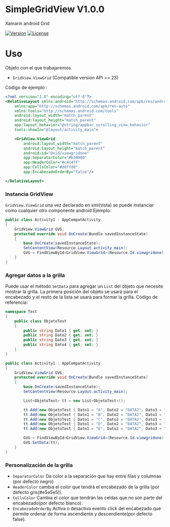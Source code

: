 # SimpleGridView V1.0.0
Xamarin android Grid

[![Version](https://img.shields.io/nuget/v/SimpleGridView?style=plastic)](https://www.nuget.org/packages/SimpleGridView/)
[![License](https://img.shields.io/github/license/Rainbowdashx1/SimpleGridView?style=plastic)](https://github.com/Rainbowdashx1/SimpleGridView/blob/master/LICENSE.md)

# Uso
Objeto con el que trabajaremos 
* `GridView.ViewGrid` (Compatible version API >= 23) 

Código de ejemplo : 

```xml
<?xml version="1.0" encoding="utf-8"?>
<RelativeLayout xmlns:android="http://schemas.android.com/apk/res/android"
    xmlns:app="http://schemas.android.com/apk/res-auto"
    xmlns:tools="http://schemas.android.com/tools"
    android:layout_width="match_parent"
    android:layout_height="match_parent"
    app:layout_behavior="@string/appbar_scrolling_view_behavior"
    tools:showIn="@layout/activity_main">

    <GridView.ViewGrid
        android:layout_width="match_parent"
        android:layout_height="match_parent"
        android:id="@+id/viewgridone"
        app:SeparatorColor="#b30000"
        app:HeaderColor="#c4c4ff"
        app:CellsColor="#d8ffd8"
        app:EncabezadoOrderBy="false"/>

</RelativeLayout>
```
### Instancia GridView
`GridView.ViewGrid` una vez declarado en xml(vista) se puede instanciar como cualquier otro componente android 
Ejemplo: 
```csharp
public class Activity1 : AppCompatActivity
{
    GridView.ViewGrid GVG;
    protected override void OnCreate(Bundle savedInstanceState)
    {
        base.OnCreate(savedInstanceState);
        SetContentView(Resource.Layout.activity_main);
        GVG = FindViewById<GridView.ViewGrid>(Resource.Id.viewgridone);
    }
}
```
### Agregar datos a la grilla
Puede usar el método `SetData` para agregar un `List` del objeto que necesite mostrar la grilla.
La primera posición del objeto se usará para el encabezado y el resto de la lista se usará para formar la grilla.
Código de referencia:
```csharp
namespace Test
{
    public class ObjetoTest
    {
        public string Dato1 { get; set; }
        public string Dato2 { get; set; }
        public string Dato3 { get; set; }
        public string Dato4 { get; set; }
    }
}
```
```csharp
public class Activity1 : AppCompatActivity
{
    GridView.ViewGrid GVG;
    protected override void OnCreate(Bundle savedInstanceState)
    {
        base.OnCreate(savedInstanceState);
        SetContentView(Resource.Layout.activity_main);

        List<ObjetoTest> tt = new List<ObjetoTest>();

        tt.Add(new ObjetoTest { Dato1 = "A", Dato2 = "DATA2", Dato3 = "DATA3", Dato4 = "DATA4" });
        tt.Add(new ObjetoTest { Dato1 = "B", Dato2 = "DATA2", Dato3 = "DATA3", Dato4 = "DATA4" });
        tt.Add(new ObjetoTest { Dato1 = "C", Dato2 = "DATA2", Dato3 = "DATA3", Dato4 = "DATA4" });
        tt.Add(new ObjetoTest { Dato1 = "D", Dato2 = "DATA2", Dato3 = "DATA3", Dato4 = "DATA4" });
        tt.Add(new ObjetoTest { Dato1 = "E", Dato2 = "DATA2", Dato3 = "DATA3", Dato4 = "DATA4" });

        GVG = FindViewById<GridView.ViewGrid>(Resource.Id.viewgridone);
        GVG.SetData(tt);
    }
}
```

### Personalización de la grilla

* `SeparatorColor` Da color a la separación que hay entre filas y columnas (por defecto negro)
* `HeaderColor` cambia el color que tendrá el encabezado de la grilla (por defecto gris(#e5e5e5)).
* `CellsColor` Cambia el color que tendrán las celdas que no son parte del encabezado(por defecto blanco).
* `EncabezadoOrderBy` Activa o desactiva evento click del encabezado que permite ordenar de forma ascendiente y descendiente(por defecto false).
